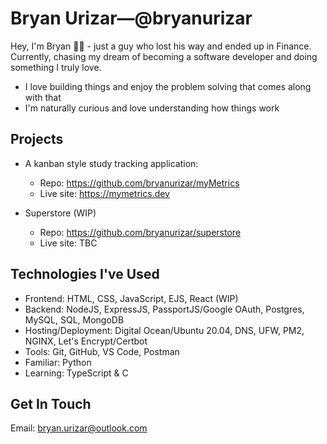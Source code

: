 # Bryan Urizar—@bryanurizar

Hey, I'm Bryan 👋🏽 - just a guy who lost his way and ended up in Finance. Currently, chasing my dream of becoming a software developer and doing something I truly love.

- I love building things and enjoy the problem solving that comes along with that
- I'm naturally curious and love understanding how things work

## Projects

- A kanban style study tracking application:
  * Repo: https://github.com/bryanurizar/myMetrics
  * Live site: https://mymetrics.dev

- Superstore (WIP)
  * Repo: https://github.com/bryanurizar/superstore
  * Live site: TBC

## Technologies I've Used

- Frontend: HTML, CSS, JavaScript, EJS, React (WIP)
- Backend: NodeJS, ExpressJS, PassportJS/Google OAuth, Postgres, MySQL, SQL, MongoDB
- Hosting/Deployment: Digital Ocean/Ubuntu 20.04, DNS, UFW, PM2, NGINX, Let's Encrypt/Certbot
- Tools: Git, GitHub, VS Code, Postman
- Familiar: Python
- Learning: TypeScript & C

## Get In Touch
Email: bryan.urizar@outlook.com


<!---
bryanurizar/bryanurizar is a ✨ special ✨ repository because its `README.md` (this file) appears on your GitHub profile.
You can click the Preview link to take a look at your changes.
--->
